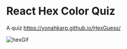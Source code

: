 # React Hex Color Quiz
A quiz 
https://yonahkarp.github.io/HexGuess/


![hexGif](https://user-images.githubusercontent.com/22207458/178766604-d213d6c1-a237-43c0-afbf-84da44aed2d1.gif)
